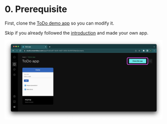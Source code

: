 # 0. Prerequisite

First, clone the [ToDo demo app](https://studio.ensembleui.com/app/31a0ce97-5e34-4d07-b50d-8cf5ff33fab3/screens) so you can modify it. 

Skip if you already followed the [introduction](../) and made your own app.

<img src="/images/exercise_0.png" alt="Duplicate app" />